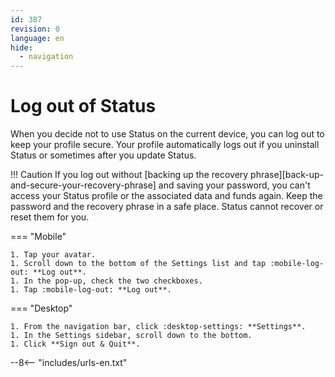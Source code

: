 ```yaml
---
id: 387
revision: 0
language: en
hide:
  - navigation
---
```


# Log out of Status

When you decide not to use Status on the current device, you can log out to keep your profile secure. Your profile automatically logs out if you uninstall Status or sometimes after you update Status.

!!! Caution
    If you log out without [backing up the recovery phrase][back-up-and-secure-your-recovery-phrase] and saving your password, you can't access your Status profile or the associated data and funds again. Keep the password and the recovery phrase in a safe place. Status cannot recover or reset them for you.

=== "Mobile"

    1. Tap your avatar.
    1. Scroll down to the bottom of the Settings list and tap :mobile-log-out: **Log out**.
    1. In the pop-up, check the two checkboxes.
    1. Tap :mobile-log-out: **Log out**.

=== "Desktop"

    1. From the navigation bar, click :desktop-settings: **Settings**.
    1. In the Settings sidebar, scroll down to the bottom.
    1. Click **Sign out & Quit**.

--8<-- "includes/urls-en.txt"
